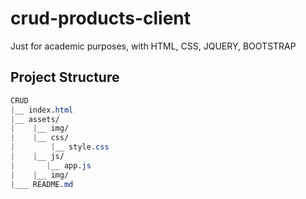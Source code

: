 # crud-products-client
Just for academic purposes, with HTML, CSS, JQUERY, BOOTSTRAP

## Project Structure

```css
CRUD
|__ index.html
|__ assets/
|    |__ img/
|    |__ css/
|        |__ style.css
|    |__ js/
|       |__ app.js        
|    |__ img/
|___ README.md

```